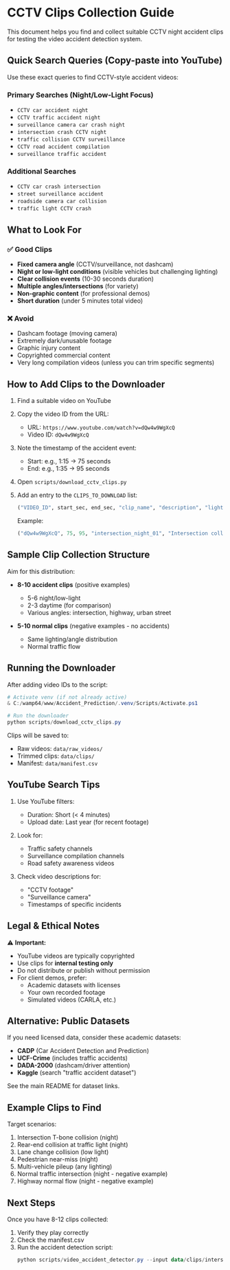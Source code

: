 # CCTV Clips Collection Guide

This document helps you find and collect suitable CCTV night accident clips for testing the video accident detection system.

## Quick Search Queries (Copy-paste into YouTube)

Use these exact queries to find CCTV-style accident videos:

### Primary Searches (Night/Low-Light Focus)
- `CCTV car accident night`
- `CCTV traffic accident night`
- `surveillance camera car crash night`
- `intersection crash CCTV night`  
- `traffic collision CCTV surveillance`
- `CCTV road accident compilation`
- `surveillance traffic accident`

### Additional Searches
- `CCTV car crash intersection`
- `street surveillance accident`
- `roadside camera car collision`
- `traffic light CCTV crash`

## What to Look For

### ✅ Good Clips
- **Fixed camera angle** (CCTV/surveillance, not dashcam)
- **Night or low-light conditions** (visible vehicles but challenging lighting)
- **Clear collision events** (10-30 seconds duration)
- **Multiple angles/intersections** (for variety)
- **Non-graphic content** (for professional demos)
- **Short duration** (under 5 minutes total video)

### ❌ Avoid
- Dashcam footage (moving camera)
- Extremely dark/unusable footage
- Graphic injury content
- Copyrighted commercial content
- Very long compilation videos (unless you can trim specific segments)

## How to Add Clips to the Downloader

1. Find a suitable video on YouTube
2. Copy the video ID from the URL:
   - URL: `https://www.youtube.com/watch?v=dQw4w9WgXcQ`
   - Video ID: `dQw4w9WgXcQ`

3. Note the timestamp of the accident event:
   - Start: e.g., 1:15 → 75 seconds
   - End: e.g., 1:35 → 95 seconds

4. Open `scripts/download_cctv_clips.py`

5. Add an entry to the `CLIPS_TO_DOWNLOAD` list:
   ```python
   ("VIDEO_ID", start_sec, end_sec, "clip_name", "description", "lighting"),
   ```

   Example:
   ```python
   ("dQw4w9WgXcQ", 75, 95, "intersection_night_01", "Intersection collision at night", "night"),
   ```

## Sample Clip Collection Structure

Aim for this distribution:
- **8-10 accident clips** (positive examples)
  - 5-6 night/low-light
  - 2-3 daytime (for comparison)
  - Various angles: intersection, highway, urban street
  
- **5-10 normal clips** (negative examples - no accidents)
  - Same lighting/angle distribution
  - Normal traffic flow

## Running the Downloader

After adding video IDs to the script:

```powershell
# Activate venv (if not already active)
& C:/wamp64/www/Accident_Prediction/.venv/Scripts/Activate.ps1

# Run the downloader
python scripts/download_cctv_clips.py
```

Clips will be saved to:
- Raw videos: `data/raw_videos/`
- Trimmed clips: `data/clips/`
- Manifest: `data/manifest.csv`

## YouTube Search Tips

1. Use YouTube filters:
   - Duration: Short (< 4 minutes)
   - Upload date: Last year (for recent footage)

2. Look for:
   - Traffic safety channels
   - Surveillance compilation channels
   - Road safety awareness videos

3. Check video descriptions for:
   - "CCTV footage"
   - "Surveillance camera"
   - Timestamps of specific incidents

## Legal & Ethical Notes

⚠️ **Important:**
- YouTube videos are typically copyrighted
- Use clips for **internal testing only**
- Do not distribute or publish without permission
- For client demos, prefer:
  - Academic datasets with licenses
  - Your own recorded footage
  - Simulated videos (CARLA, etc.)

## Alternative: Public Datasets

If you need licensed data, consider these academic datasets:

- **CADP** (Car Accident Detection and Prediction)
- **UCF-Crime** (includes traffic accidents)
- **DADA-2000** (dashcam/driver attention)
- **Kaggle** (search "traffic accident dataset")

See the main README for dataset links.

## Example Clips to Find

Target scenarios:
1. Intersection T-bone collision (night)
2. Rear-end collision at traffic light (night)
3. Lane change collision (low light)
4. Pedestrian near-miss (night)
5. Multi-vehicle pileup (any lighting)
6. Normal traffic intersection (night - negative example)
7. Highway normal flow (night - negative example)

## Next Steps

Once you have 8-12 clips collected:
1. Verify they play correctly
2. Check the manifest.csv
3. Run the accident detection script:
   ```powershell
   python scripts/video_accident_detector.py --input data/clips/intersection_night_01.mp4
   ```
